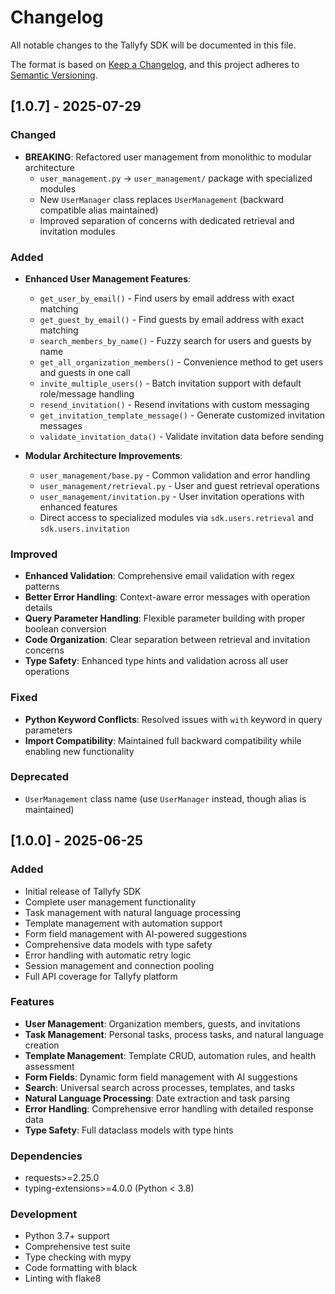 # Changelog

All notable changes to the Tallyfy SDK will be documented in this file.

The format is based on [Keep a Changelog](https://keepachangelog.com/en/1.0.0/),
and this project adheres to [Semantic Versioning](https://semver.org/spec/v2.0.0.html).

## [1.0.7] - 2025-07-29

### Changed
- **BREAKING**: Refactored user management from monolithic to modular architecture
  - `user_management.py` → `user_management/` package with specialized modules
  - New `UserManager` class replaces `UserManagement` (backward compatible alias maintained)
  - Improved separation of concerns with dedicated retrieval and invitation modules

### Added
- **Enhanced User Management Features**:
  - `get_user_by_email()` - Find users by email address with exact matching
  - `get_guest_by_email()` - Find guests by email address with exact matching
  - `search_members_by_name()` - Fuzzy search for users and guests by name
  - `get_all_organization_members()` - Convenience method to get users and guests in one call
  - `invite_multiple_users()` - Batch invitation support with default role/message handling
  - `resend_invitation()` - Resend invitations with custom messaging
  - `get_invitation_template_message()` - Generate customized invitation messages
  - `validate_invitation_data()` - Validate invitation data before sending

- **Modular Architecture Improvements**:
  - `user_management/base.py` - Common validation and error handling
  - `user_management/retrieval.py` - User and guest retrieval operations
  - `user_management/invitation.py` - User invitation operations with enhanced features
  - Direct access to specialized modules via `sdk.users.retrieval` and `sdk.users.invitation`

### Improved
- **Enhanced Validation**: Comprehensive email validation with regex patterns
- **Better Error Handling**: Context-aware error messages with operation details
- **Query Parameter Handling**: Flexible parameter building with proper boolean conversion
- **Code Organization**: Clear separation between retrieval and invitation concerns
- **Type Safety**: Enhanced type hints and validation across all user operations

### Fixed
- **Python Keyword Conflicts**: Resolved issues with `with` keyword in query parameters
- **Import Compatibility**: Maintained full backward compatibility while enabling new functionality

### Deprecated
- `UserManagement` class name (use `UserManager` instead, though alias is maintained)

## [1.0.0] - 2025-06-25

### Added
- Initial release of Tallyfy SDK
- Complete user management functionality
- Task management with natural language processing
- Template management with automation support
- Form field management with AI-powered suggestions
- Comprehensive data models with type safety
- Error handling with automatic retry logic
- Session management and connection pooling
- Full API coverage for Tallyfy platform

### Features
- **User Management**: Organization members, guests, and invitations
- **Task Management**: Personal tasks, process tasks, and natural language creation
- **Template Management**: Template CRUD, automation rules, and health assessment
- **Form Fields**: Dynamic form field management with AI suggestions
- **Search**: Universal search across processes, templates, and tasks
- **Natural Language Processing**: Date extraction and task parsing
- **Error Handling**: Comprehensive error handling with detailed response data
- **Type Safety**: Full dataclass models with type hints

### Dependencies
- requests>=2.25.0
- typing-extensions>=4.0.0 (Python < 3.8)

### Development
- Python 3.7+ support
- Comprehensive test suite
- Type checking with mypy
- Code formatting with black
- Linting with flake8
